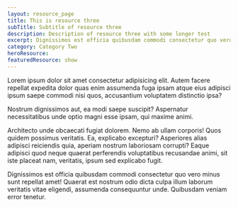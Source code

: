 ```yaml
---
layout: resource_page
title: This is resource three
subTitle: Subtitle of resource three
description: Description of resource three with some longer test
excerpt: Dignissimos est officia quibusdam commodi consectetur quo vero minus sunt repellat amet.
category: Category Two
heroResource:
featuredResource: show
---
```


Lorem ipsum dolor sit amet consectetur adipisicing elit. Autem facere repellat expedita dolor quas enim assumenda fuga ipsam atque eius adipisci ipsum saepe commodi nisi quos, accusantium voluptatem distinctio ipsa?


Nostrum dignissimos aut, ea modi saepe suscipit? Aspernatur necessitatibus unde optio magni esse ipsam, qui maxime animi.


Architecto unde obcaecati fugiat dolorem. Nemo ab ullam corporis! Quos quidem possimus veritatis.
Ea, explicabo excepturi? Asperiores alias adipisci reiciendis quia, aperiam nostrum laboriosam corrupti? Eaque adipisci quod neque quaerat perferendis voluptatibus recusandae animi, sit iste placeat nam, veritatis, ipsum sed explicabo fugit.


Dignissimos est officia quibusdam commodi consectetur quo vero minus sunt repellat amet! Quaerat est nostrum odio dicta culpa illum laborum veritatis vitae eligendi, assumenda consequuntur unde. Quibusdam veniam error tenetur.